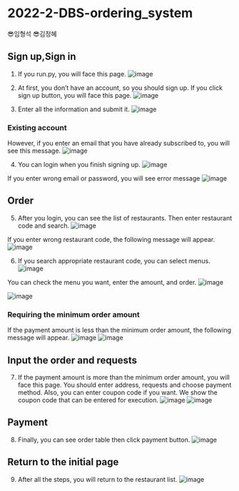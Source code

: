 # 2022-2-DBS-ordering_system
😎임형석
😎김정혜

## Sign up,Sign in
1.	If you run.py, you will face this page.
![image](https://user-images.githubusercontent.com/109332374/227059412-0f905d71-5cbc-4935-a66d-9348a2edf343.png)

2.	At first, you don’t have an account, so you should sign up. If you click sign up button, you will face this page.
![image](https://user-images.githubusercontent.com/109332374/227059452-7b1e7649-d254-44c6-9e50-3592a8be57b9.png)

3.	Enter all the information and submit it.
![image](https://user-images.githubusercontent.com/109332374/227059491-9e241a57-c97a-4606-a32f-cfd46d6e8c47.png)

### Existing account
However, if you enter an email that you have already subscribed to, you will see this message.
![image](https://user-images.githubusercontent.com/109332374/227059543-a7f34aca-8e6a-40c8-a56b-5aef90bf7250.png)

4.	You can login when you finish signing up.
![image](https://user-images.githubusercontent.com/109332374/227059572-93b0b541-119a-42ca-a008-3056acc2c986.png)

If you enter wrong email or password, you will see error message
![image](https://user-images.githubusercontent.com/109332374/227059611-9002cd00-da26-4248-ab50-3fc67494e02d.png)

## Order
5.	After you login, you can see the list of restaurants. Then enter restaurant code and search.
![image](https://user-images.githubusercontent.com/109332374/227059633-db1dc06a-7feb-4f86-9146-bf4d0ad0cc59.png)

If you enter wrong restaurant code, the following message will appear.
![image](https://user-images.githubusercontent.com/109332374/227059649-863b0c01-bc39-496a-8a2f-19cc891e2335.png)

6.	If you search appropriate restaurant code, you can select menus.
![image](https://user-images.githubusercontent.com/109332374/227059672-f1f2a763-4ae0-4060-9e42-9224dc2d1838.png)

You can check the menu you want, enter the amount, and order.
![image](https://user-images.githubusercontent.com/109332374/227059710-5b0cccf9-db86-4dae-8bbe-770bd91cc6c5.png)

![image](https://user-images.githubusercontent.com/109332374/227059728-7a68e48d-bee8-4df4-a54b-d9dcf8432b98.png)

### Requiring the minimum order amount
If the payment amount is less than the minimum order amount, the following message will appear.
![image](https://user-images.githubusercontent.com/109332374/227059780-98ea06fc-54bd-4301-b99f-36f52bd314f4.png)
![image](https://user-images.githubusercontent.com/109332374/227059793-92cc0592-8427-4645-b8a6-de17f9b7a3af.png)

## Input the order and requests
7.	If the payment amount is more than the minimum order amount, you will face this page. You should enter address, requests and choose payment method. Also, you can enter coupon code if you want.
We show the coupon code that can be entered for execution.
![image](https://user-images.githubusercontent.com/109332374/227059849-893a957b-ebbc-41ae-af03-c37bec2c9243.png)
![image](https://user-images.githubusercontent.com/109332374/227059875-81859af2-4c41-407d-a269-fc2831115669.png)

## Payment
8.	Finally, you can see order table then click payment button.
![image](https://user-images.githubusercontent.com/109332374/227059924-e2e39bca-3ecf-44af-bf2b-7efb7407e082.png)

## Return to the initial page
9.	After all the steps, you will return to the restaurant list.
![image](https://user-images.githubusercontent.com/109332374/227059961-d76759a9-71a4-4b85-b218-ce21a4ce8c1d.png)










